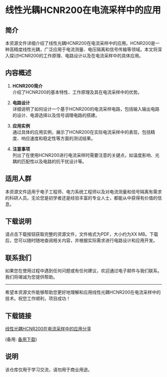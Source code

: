 # 线性光耦HCNR200在电流采样中的应用

## 简介
本资源文件详细介绍了线性光耦HCNR200在电流采样中的应用。HCNR200是一种高精度线性光耦，广泛应用于电流测量、电压隔离和信号传输等领域。本文将深入探讨HCNR200的工作原理、电路设计以及在电流采样中的具体应用。

## 内容概述
1. **HCNR200简介**  
   介绍了HCNR200的基本特性、工作原理及其在电流采样中的优势。

2. **电路设计**  
   详细说明了如何设计一个基于HCNR200的电流采样电路，包括输入输出电路的设计、电源选择以及信号调理电路的搭建。

3. **应用实例**  
   通过具体的应用实例，展示了HCNR200在实际电流采样中的表现，包括精度、响应速度和稳定性等方面的测试结果。

4. **注意事项**  
   列出了在使用HCNR200进行电流采样时需要注意的关键点，如温度影响、光耦的匹配性以及电路的抗干扰设计等。

## 适用人群
本资源文件适用于电子工程师、电力系统工程师以及对电流测量和信号隔离有需求的科研人员。无论您是初学者还是经验丰富的专业人士，都能从中获得有价值的信息。

## 下载说明
请点击下载按钮获取完整的资源文件，文件格式为PDF，大小约为XX MB。下载后，您可以随时随地查阅相关内容，并根据实际需求进行电路设计和应用开发。

## 联系我们
如果您在使用过程中遇到任何问题或有任何建议，欢迎通过电子邮件与我们联系。我们将竭诚为您提供帮助。

---

希望本资源文件能够帮助您更好地理解和应用线性光耦HCNR200在电流采样中的技术。祝您工作顺利，项目成功！

## 下载链接
[线性光耦HCNR200在电流采样中的应用分享](https://pan.quark.cn/s/bceeb1b51639) 

(备用: [备用下载](https://pan.baidu.com/s/1-CWikeIM0cwAQfNe10Mo_g?pwd=1234))

## 说明

该仓库仅用于学习交流，请勿用于商业用途。
